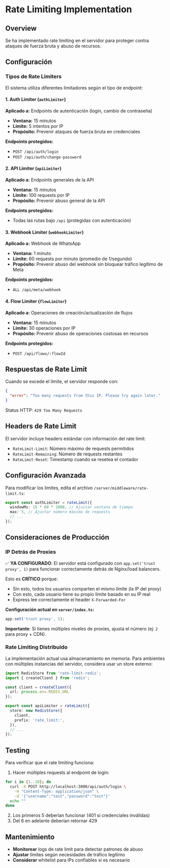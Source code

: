 # Rate Limiting Implementation

## Overview

Se ha implementado rate limiting en el servidor para proteger contra ataques de fuerza bruta y abuso de recursos.

## Configuración

### Tipos de Rate Limiters

El sistema utiliza diferentes limitadores según el tipo de endpoint:

#### 1. Auth Limiter (`authLimiter`)
**Aplicado a:** Endpoints de autenticación (login, cambio de contraseña)
- **Ventana:** 15 minutos
- **Límite:** 5 intentos por IP
- **Propósito:** Prevenir ataques de fuerza bruta en credenciales

**Endpoints protegidos:**
- `POST /api/auth/login`
- `POST /api/auth/change-password`

#### 2. API Limiter (`apiLimiter`)
**Aplicado a:** Endpoints generales de la API
- **Ventana:** 15 minutos
- **Límite:** 100 requests por IP
- **Propósito:** Prevenir abuso general de la API

**Endpoints protegidos:**
- Todas las rutas bajo `/api` (protegidas con autenticación)

#### 3. Webhook Limiter (`webhookLimiter`)
**Aplicado a:** Webhook de WhatsApp
- **Ventana:** 1 minuto
- **Límite:** 60 requests por minuto (promedio de 1/segundo)
- **Propósito:** Prevenir abuso del webhook sin bloquear tráfico legítimo de Meta

**Endpoints protegidos:**
- `ALL /api/meta/webhook`

#### 4. Flow Limiter (`flowLimiter`)
**Aplicado a:** Operaciones de creación/actualización de flujos
- **Ventana:** 15 minutos
- **Límite:** 30 operaciones por IP
- **Propósito:** Prevenir abuso de operaciones costosas en recursos

**Endpoints protegidos:**
- `POST /api/flows/:flowId`

## Respuestas de Rate Limit

Cuando se excede el límite, el servidor responde con:

```json
{
  "error": "Too many requests from this IP. Please try again later."
}
```

Status HTTP: `429 Too Many Requests`

## Headers de Rate Limit

El servidor incluye headers estándar con información del rate limit:

- `RateLimit-Limit`: Número máximo de requests permitidos
- `RateLimit-Remaining`: Número de requests restantes
- `RateLimit-Reset`: Timestamp cuando se resetea el contador

## Configuración Avanzada

Para modificar los límites, edita el archivo `/server/middleware/rate-limit.ts`:

```typescript
export const authLimiter = rateLimit({
  windowMs: 15 * 60 * 1000, // Ajustar ventana de tiempo
  max: 5, // Ajustar número máximo de requests
  // ...
});
```

## Consideraciones de Producción

### IP Detrás de Proxies

✅ **YA CONFIGURADO**: El servidor está configurado con `app.set('trust proxy', 1)` para funcionar correctamente detrás de Nginx/load balancers.

Esto es **CRÍTICO** porque:
- Sin esto, todos los usuarios comparten el mismo límite (la IP del proxy)
- Con esto, cada usuario tiene su propio límite basado en su IP real
- Express lee correctamente el header `X-Forwarded-For`

**Configuración actual en `server/index.ts`:**
```typescript
app.set('trust proxy', 1);
```

**Importante**: Si tienes múltiples niveles de proxies, ajusta el número (ej: `2` para proxy + CDN).

### Rate Limiting Distribuido

La implementación actual usa almacenamiento en memoria. Para ambientes con múltiples instancias del servidor, considera usar un store externo:

```typescript
import RedisStore from 'rate-limit-redis';
import { createClient } from 'redis';

const client = createClient({
  url: process.env.REDIS_URL
});

export const apiLimiter = rateLimit({
  store: new RedisStore({
    client,
    prefix: 'rate_limit:',
  }),
  // ...
});
```

## Testing

Para verificar que el rate limiting funciona:

1. Hacer múltiples requests al endpoint de login:
```bash
for i in {1..10}; do
  curl -X POST http://localhost:3000/api/auth/login \
    -H "Content-Type: application/json" \
    -d '{"username":"test","password":"test"}'
  echo ""
done
```

2. Los primeros 5 deberían funcionar (401 si credenciales inválidas)
3. Del 6 en adelante deberían retornar 429

## Mantenimiento

- **Monitorear** logs de rate limit para detectar patrones de abuso
- **Ajustar** límites según necesidades de tráfico legítimo
- **Considerar** whitelist para IPs confiables si es necesario
